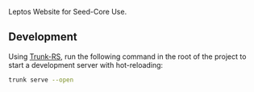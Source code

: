 Leptos Website for Seed-Core Use.

## Development

Using [Trunk-RS](https://trunkrs.dev/), run the following command in the root of the project to start a development server with hot-reloading:

```bash
trunk serve --open
```
